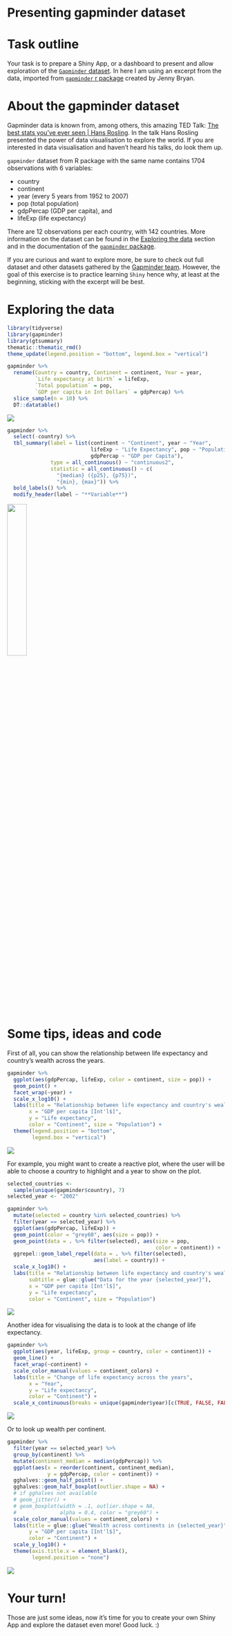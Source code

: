 Presenting gapminder dataset
================

# Task outline

Your task is to prepare a Shiny App, or a dashboard to present and allow
exploration of the [`Gapminder`
dataset](https://www.gapminder.org/data/documentation/). In here I am
using an excerpt from the data, imported from [`gapminder` r
package](https://github.com/jennybc/gapminder) created by Jenny Bryan.

# About the gapminder dataset

Gapminder data is known from, among others, this amazing TED Talk: [The
best stats you’ve ever seen \| Hans
Rosling](https://www.youtube.com/watch?v=hVimVzgtD6w). In the talk Hans
Rosling presented the power of data visualisation to explore the world.
If you are interested in data visualisation and haven’t heard his talks,
do look them up.

`gapminder` dataset from R package with the same name contains 1704
observations with 6 variables:

-   country
-   continent
-   year (every 5 years from 1952 to 2007)
-   pop (total population)
-   gdpPercap (GDP per capita), and
-   lifeExp (life expectancy)

There are 12 observations per each country, with 142 countries. More
information on the dataset can be found in the [Exploring the
data](#exploring-the-data) section and in the documentation of the
[`gapminder` package](https://github.com/jennybc/gapminder).

If you are curious and want to explore more, be sure to check out full
dataset and other datasets gathered by the [Gapminder
team](https://www.gapminder.org/data/documentation/). However, the goal
of this exercise is to practice learning `Shiny` hence why, at least at
the beginning, sticking with the excerpt will be best.

# Exploring the data

``` r
library(tidyverse)
library(gapminder)
library(gtsummary)
thematic::thematic_rmd()
theme_update(legend.position = "bottom", legend.box = "vertical")
```

``` r
gapminder %>%
  rename(Country = country, Continent = continent, Year = year,
         `Life expectancy at birth` = lifeExp, 
         `Total population` = pop,
         `GDP per capita in Int Dollars` = gdpPercap) %>%
  slice_sample(n = 10) %>%
  DT::datatable()
```

![](README_files/figure-gfm/data-1.png)<!-- -->

``` r
gapminder %>%
  select(-country) %>%
  tbl_summary(label = list(continent ~ "Continent", year ~ "Year",
                           lifeExp ~ "Life Expectancy", pop ~ "Population",
                           gdpPercap ~ "GDP per Capita"),
              type = all_continuous() ~ "continuous2",
              statistic = all_continuous() ~ c(
                "{median} ({p25}, {p75})",
                "{min}, {max}")) %>%
  bold_labels() %>%
  modify_header(label ~ "**Variable**") 
```

<img src="README_files/figure-gfm/gt_summary-1.png" width="30%" />

# Some tips, ideas and code

First of all, you can show the relationship between life expectancy and
country’s wealth across the years.

``` r
gapminder %>%
  ggplot(aes(gdpPercap, lifeExp, color = continent, size = pop)) +
  geom_point() +
  facet_wrap(~year) +
  scale_x_log10() + 
  labs(title = "Relationship between life expectancy and country's wealth",
       x = "GDP per capita [Int'l$]",
       y = "Life expectancy", 
       color = "Continent", size = "Population") +
  theme(legend.position = "bottom", 
        legend.box = "vertical")
```

![](README_files/figure-gfm/bubble_plot-1.png)<!-- -->

For example, you might want to create a reactive plot, where the user
will be able to choose a country to highlight and a year to show on the
plot.

``` r
selected_countries <-
  sample(unique(gapminder$country), 7)
selected_year <- "2002"

gapminder %>%
  mutate(selected = country %in% selected_countries) %>%
  filter(year == selected_year) %>%
  ggplot(aes(gdpPercap, lifeExp)) +
  geom_point(color = "grey60", aes(size = pop)) +
  geom_point(data = . %>% filter(selected), aes(size = pop,
                                                color = continent)) +
  ggrepel::geom_label_repel(data = . %>% filter(selected), 
                            aes(label = country)) +
  scale_x_log10() + 
  labs(title = "Relationship between life expectancy and country's wealth",
       subtitle = glue::glue("Data for the year {selected_year}"),
       x = "GDP per capita [Int'l$]",
       y = "Life expectancy", 
       color = "Continent", size = "Population") 
```

![](README_files/figure-gfm/select_year_county_plot-1.png)<!-- -->

Another idea for visualising the data is to look at the change of life
expectancy.

``` r
gapminder %>%
  ggplot(aes(year, lifeExp, group = country, color = continent)) +
  geom_line() +
  facet_wrap(~continent) +
  scale_color_manual(values = continent_colors) + 
  labs(title = "Change of life expectancy across the years",
       x = "Year",
       y = "Life expectancy", 
       color = "Continent") +
  scale_x_continuous(breaks = unique(gapminder$year)[c(TRUE, FALSE, FALSE)])
```

![](README_files/figure-gfm/life_expectancy_plot-1.png)<!-- -->

Or to look up wealth per continent.

``` r
gapminder %>%
  filter(year == selected_year) %>%
  group_by(continent) %>%
  mutate(continent_median = median(gdpPercap)) %>%
  ggplot(aes(x = reorder(continent, continent_median), 
             y = gdpPercap, color = continent)) +
  gghalves::geom_half_point() +
  gghalves::geom_half_boxplot(outlier.shape = NA) +
  # if gghalves not available
  # geom_jitter() +
  # geom_boxplot(width = .1, outlier.shape = NA, 
  #              alpha = 0.4, color = "grey60") + 
  scale_color_manual(values = continent_colors) + 
  labs(title = glue::glue("Wealth across continents in {selected_year}"),
       y = "GDP per capita [Int'l$]", 
       color = "Continent") +
  scale_y_log10() +
  theme(axis.title.x = element_blank(), 
        legend.position = "none")
```

![](README_files/figure-gfm/gdp_boxplot-1.png)<!-- -->

# Your turn!

Those are just some ideas, now it’s time for you to create your own
Shiny App and explore the dataset even more! Good luck. :)
